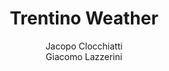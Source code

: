 ---
schema: default
title: Trentino Weather
organization: KnowDive
notes: >-
  In this project, we used weather data from Trento province to build a
  Knowledge Graph (KG). This has been possible using the iTelos methodology.
  iTelos is a phase-based methodology that allows the implementation of a KGE
  process.
resources:
  - name: KGE - Trentino Weather
    url: 'https://jclock98.github.io/Weather_Trentino/'
    format: html
license: 'http://www.opendefinition.org/licenses/odc-by'
category:
  - Environment
maintainer: Simone Bocca
maintainer_email: simone.bocca@unitn.it
author: Jacopo Clocchiatti <br> Giacomo Lazzerini
author_email: jacopo.clocchiatti@studenti.unitn.it <br> giacomo.lazzerini@studenti.unitn.it
tags: 'kge,weather,trentino'
pub_date: 15/12/2022
---